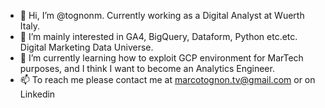 - 👋 Hi, I’m @tognonm. Currently working as a Digital Analyst at Wuerth Italy.
- 👀 I’m mainly interested in GA4, BigQuery, Dataform, Python etc.etc. Digital Marketing Data Universe.
- 🌱 I’m currently learning how to exploit GCP environment for MarTech purposes, and I think I want to become an Analytics Engineer.
- 📫 To reach me please contact me at marcotognon.tv@gmail.com or on Linkedin

<!---
tognonm/tognonm is a ✨ special ✨ repository because its `README.md` (this file) appears on your GitHub profile.
You can click the Preview link to take a look at your changes.
--->
